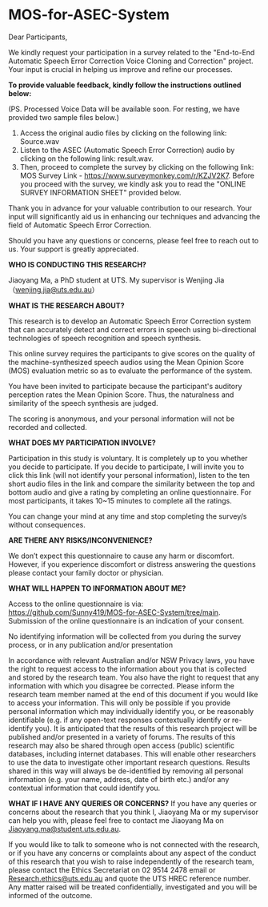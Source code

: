# MOS-for-ASEC-System

Dear Participants,

We kindly request your participation in a survey related to the "End-to-End Automatic Speech Error Correction Voice Cloning and Correction" project. Your input is crucial in helping us improve and refine our processes.

**To provide valuable feedback, kindly follow the instructions outlined below:**

(PS. Processed Voice Data will be available soon. For resting, we have provided two sample files below.) 
1. Access the original audio files by clicking on the following link: Source.wav
2. Listen to the ASEC (Automatic Speech Error Correction) audio by clicking on the following link: result.wav.
3. Then, proceed to complete the survey by clicking on the following link: MOS Survey Link - https://www.surveymonkey.com/r/KZJV2K7.
Before you proceed with the survey, we kindly ask you to read the "ONLINE SURVEY INFORMATION SHEET" provided below.

Thank you in advance for your valuable contribution to our research. Your input will significantly aid us in enhancing our techniques and advancing the field of Automatic Speech Error Correction.

Should you have any questions or concerns, please feel free to reach out to us. Your support is greatly appreciated.

**WHO IS CONDUCTING THIS RESEARCH?**

Jiaoyang Ma, a PhD student at UTS.  My supervisor is Wenjing Jia （wenjing.jia@uts.edu.au）

**WHAT IS THE RESEARCH ABOUT?**

This research is to develop an Automatic Speech Error Correction system that can accurately detect and correct errors in speech using bi-directional technologies of speech recognition and speech synthesis.

This online survey requires the participants to give scores on the quality of the machine-synthesized speech audios using the Mean Opinion Score (MOS) evaluation metric so as to evaluate the performance of the system.

You have been invited to participate because the participant's auditory perception rates the Mean Opinion Score. Thus, the naturalness and similarity of the speech synthesis are judged.  

The scoring is anonymous, and your personal information will not be recorded and collected.

**WHAT DOES MY PARTICIPATION INVOLVE?**

Participation in this study is voluntary. It is completely up to you whether you decide to participate.
If you decide to participate, I will invite you to click this link (will not identify your personal information), listen to the ten short audio files in the link and compare the similarity between the top and bottom audio and give a rating by completing an online questionnaire. For most participants, it takes 10~15 minutes to complete all the ratings.

You can change your mind at any time and stop completing the survey/s without consequences.

**ARE THERE ANY RISKS/INCONVENIENCE?**

 We don’t expect this questionnaire to cause any harm or discomfort. However, if you experience discomfort or distress answering the questions please contact your family doctor or physician.


**WHAT WILL HAPPEN TO INFORMATION ABOUT ME?**

Access to the online questionnaire is via: https://github.com/Sunny419/MOS-for-ASEC-System/tree/main. Submission of the online questionnaire is an indication of your consent. 

No identifying information will be collected from you during the survey process, or in any publication and/or presentation

In accordance with relevant Australian and/or NSW Privacy laws, you have the right to request access to the information about you that is collected and stored by the research team. You also have the right to request that any information with which you disagree be corrected. Please inform the research team member named at the end of this document if you would like to access your information. This will only be possible if you provide personal information which may individually identify you, or be reasonably identifiable (e.g. if any open-text responses contextually identify or re-identify you). 
It is anticipated that the results of this research project will be published and/or presented in a variety of forums. The results of this research may also be shared through open access (public) scientific databases, including internet databases. This will enable other researchers to use the data to investigate other important research questions. Results shared in this way will always be de-identified by removing all personal information (e.g. your name, address, date of birth etc.) and/or any contextual information that could identify you.


**WHAT IF I HAVE ANY QUERIES OR CONCERNS?**
If you have any queries or concerns about the research that you think I, Jiaoyang Ma or my supervisor can help you with, please feel free to contact me Jiaoyang Ma on Jiaoyang.ma@student.uts.edu.au.  

If you would like to talk to someone who is not connected with the research, or if you have any concerns or complaints about any aspect of the conduct of this research that you wish to raise independently of the research team, please contact the Ethics Secretariat on 02 9514 2478 email or Research.ethics@uts.edu.au and quote the UTS HREC reference number.  Any matter raised will be treated confidentially, investigated and you will be informed of the outcome.  

